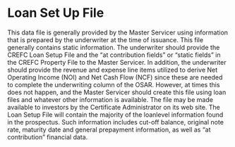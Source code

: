 # Loan Set Up File


This data file is generally provided by the Master Servicer using information that is prepared by the
underwriter at the time of issuance. This file generally contains static information. The underwriter should provide
the CREFC Loan Setup File and the “at contribution fields” or “static fields” in the CREFC Property File to
the Master Servicer. In addition, the underwriter should provide the revenue and expense line items utilized to
derive Net Operating Income (NOI) and Net Cash Flow (NCF) since these are needed to complete the
underwriting column of the OSAR. However, at times this does not happen, and the Master Servicer should
create this file using loan files and whatever other information is available. The file may be made available to
investors by the Certificate Administrator on its web site. The Loan Setup File will contain the majority of the loanlevel
information found in the prospectus. Such information includes cut-off balance, original note rate, maturity
date and general prepayment information, as well as “at contribution” financial data.
